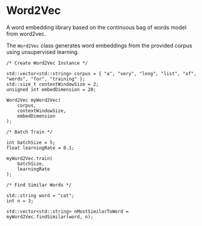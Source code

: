 # Word2Vec

A word embedding library based on the continuous bag of words model from word2vec.

The ```Word2Vec``` class generates word embeddings from the provided corpus using unsupervised learning.

```
/* Create Word2Vec Instance */

std::vector<std::string> corpus = { "a", "very", "long", "list", "of", "words", "for", "training" };
std::size_t contextWindowSize = 2;
unsigned int embedDimension = 20;

Word2Vec myWord2Vec(
    corpus,
    contextWindowSize,
    embedDimension
);
```

```
/* Batch Train */

int batchSize = 5;
float learningRate = 0.1;

myWord2Vec.train(
    batchSize,
    learningRate
);
```

```
/* Find Similar Words */

std::string word = "cat";
int n = 3;

std::vector<std::string> nMostSimilarToWord = myWord2Vec.findSimilar(word, n);
```